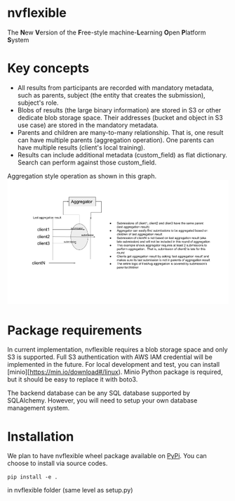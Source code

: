 # nvflexible
The **N**ew **V**ersion of the **F**ree-style machine-**L**earning **O**pen **P**latform **S**ystem

# Key concepts

- All results from participants are recorded with mandatory metadata, such as parents, subject (the entity that creates the submission), subject's role.
- Blobs of results (the large binary information) are stored in S3 or other dedicate blob storage space.  Their addresses (bucket and object in S3 use case) are stored in the mandatory metadata.
- Parents and children are many-to-many relationship.  That is, one result can have multiple parents (aggregation operation).  One parents can have multiple results (client's local training).
- Results can include additional metadata (custom_field) as flat dictionary.  Search can perform against those custom_field.

Aggregation style operation as shown in this graph.
![alt text](https://github.com/IsaacYangSLA/nvflexible/blob/main/docs/resources/key_concepts.png?raw=true)

# Package requirements
In current implementation, nvflexible requires a blob storage space and only S3 is supported.  Full S3 authentication with AWS IAM credential will be implemented in the future.  For local development and test, you can install [minio][https://min.io/download#/linux).  Minio Python package is required, but it should be easy to replace it with boto3.

The backend database can be any SQL database supported by SQLAlchemy.  However, you will need to setup your own database management system.

# Installation
We plan to have nvflexible wheel package available on [PyPi](https://pypi.org/project/nvflexible/).  You can choose to install via source codes.

  ```
  pip install -e .
  ```
  in nvflexible folder (same level as setup.py)
